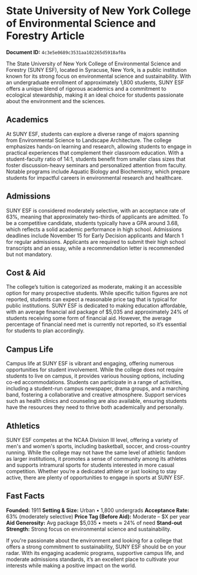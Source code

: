 # State University of New York College of Environmental Science and Forestry Article

**Document ID:** `4c3e5e0689c3531aa102265d5918af0a`

The State University of New York College of Environmental Science and Forestry (SUNY ESF), located in Syracuse, New York, is a public institution known for its strong focus on environmental science and sustainability. With an undergraduate enrollment of approximately 1,800 students, SUNY ESF offers a unique blend of rigorous academics and a commitment to ecological stewardship, making it an ideal choice for students passionate about the environment and the sciences.

## Academics
At SUNY ESF, students can explore a diverse range of majors spanning from Environmental Science to Landscape Architecture. The college emphasizes hands-on learning and research, allowing students to engage in practical experiences that complement their classroom education. With a student-faculty ratio of 14:1, students benefit from smaller class sizes that foster discussion-heavy seminars and personalized attention from faculty. Notable programs include Aquatic Biology and Biochemistry, which prepare students for impactful careers in environmental research and healthcare.

## Admissions
SUNY ESF is considered moderately selective, with an acceptance rate of 63%, meaning that approximately two-thirds of applicants are admitted. To be a competitive candidate, students typically have a GPA around 3.68, which reflects a solid academic performance in high school. Admissions deadlines include November 15 for Early Decision applicants and March 1 for regular admissions. Applicants are required to submit their high school transcripts and an essay, while a recommendation letter is recommended but not mandatory.

## Cost & Aid
The college’s tuition is categorized as moderate, making it an accessible option for many prospective students. While specific tuition figures are not reported, students can expect a reasonable price tag that is typical for public institutions. SUNY ESF is dedicated to making education affordable, with an average financial aid package of $5,035 and approximately 24% of students receiving some form of financial aid. However, the average percentage of financial need met is currently not reported, so it’s essential for students to plan accordingly.

## Campus Life
Campus life at SUNY ESF is vibrant and engaging, offering numerous opportunities for student involvement. While the college does not require students to live on campus, it provides various housing options, including co-ed accommodations. Students can participate in a range of activities, including a student-run campus newspaper, drama groups, and a marching band, fostering a collaborative and creative atmosphere. Support services such as health clinics and counseling are also available, ensuring students have the resources they need to thrive both academically and personally.

## Athletics
SUNY ESF competes at the NCAA Division III level, offering a variety of men's and women's sports, including basketball, soccer, and cross-country running. While the college may not have the same level of athletic fandom as larger institutions, it promotes a sense of community among its athletes and supports intramural sports for students interested in more casual competition. Whether you’re a dedicated athlete or just looking to stay active, there are plenty of opportunities to engage in sports at SUNY ESF.

## Fast Facts
**Founded:** 1911
**Setting & Size:** Urban • 1,800 undergrads
**Acceptance Rate:** 63% (moderately selective)
**Price Tag (Before Aid):** Moderate – $X per year
**Aid Generosity:** Avg package $5,035 • meets ≈ 24% of need
**Stand-out Strength:** Strong focus on environmental science and sustainability.

If you're passionate about the environment and looking for a college that offers a strong commitment to sustainability, SUNY ESF should be on your radar. With its engaging academic programs, supportive campus life, and moderate admissions standards, it’s an excellent place to cultivate your interests while making a positive impact on the world.
